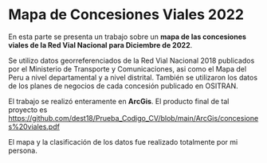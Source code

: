 # Mapa de Concesiones Viales 2022
En esta parte se presenta un trabajo sobre un **mapa de las concesiones viales de la Red Vial Nacional para Diciembre de 2022**.

Se utilizo datos georreferenciados de la Red Vial Nacional 2018 publicados por el Ministerio de Transporte y Comunicaciones, asi como el Mapa del Peru a nivel departamental y a nivel distrital. También se utilizaron los datos de los planes de negocios de cada concesión publicado en OSITRAN.

El trabajo se realizó enteramente en **ArcGis**.
El producto final de tal proyecto es https://github.com/dest18/Prueba_Codigo_CV/blob/main/ArcGis/concesiones%20viales.pdf

El mapa y la clasificación de los datos fue realizado totalmente por mi persona.
